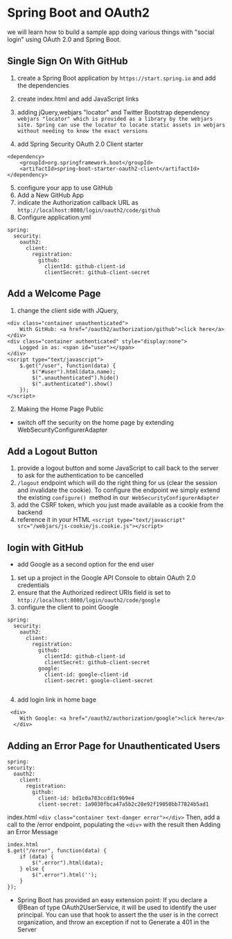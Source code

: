 # Spring Boot and OAuth2


we will learn how to build a sample app doing various things with "social login" using OAuth 2.0 and Spring Boot.
## Single Sign On With GitHub
1. create a Spring Boot application by `https://start.spring.io` and add the dependencies
2.  create index.html and add JavaScript links
3. adding jQuery,webjars "locator" and Twitter Bootstrap  dependency
`webjars "locator" which is provided as a library by the webjars site. Spring can use the locator to locate static assets in webjars without needing to know the exact versions `

4. add  Spring Security OAuth 2.0 Client starter
```
<dependency>
	<groupId>org.springframework.boot</groupId>
	<artifactId>spring-boot-starter-oauth2-client</artifactId>
</dependency>
```

5. configure your app to use GitHub 
6. Add a New GitHub App
7. indicate the Authorization callback URL as `http://localhost:8080/login/oauth2/code/github`
8. Configure application.yml
```
spring:
  security:
    oauth2:
      client:
        registration:
          github:
            clientId: github-client-id
            clientSecret: github-client-secret
```

## Add a Welcome Page
1. change the client side with JQuery, 

```
<div class="container unauthenticated">
    With GitHub: <a href="/oauth2/authorization/github">click here</a>
</div>
<div class="container authenticated" style="display:none">
    Logged in as: <span id="user"></span>
</div>
<script type="text/javascript">
    $.get("/user", function(data) {
        $("#user").html(data.name);
        $(".unauthenticated").hide()
        $(".authenticated").show()
    });
</script>
```

2. Making the Home Page Public
  * switch off the security on the home page by extending WebSecurityConfigurerAdapter


## Add a Logout Button
1. provide a logout button and some JavaScript to call back to the server to ask for the authentication to be cancelled
2. `/logout` endpoint which will do the right thing for us (clear the session and invalidate the cookie). To configure the endpoint we simply extend the existing `configure() `method in our` WebSecurityConfigurerAdapter`
3. add the CSRF token, which you just made available as a cookie from the backend
4. reference it in your HTML
`<script type="text/javascript" src="/webjars/js-cookie/js.cookie.js"></script>`

## login with GitHub
*  add Google as a second option for the end user
1. set up a project in the Google API Console to obtain OAuth 2.0 credentials
2. ensure that the Authorized redirect URIs field is set to `http://localhost:8080/login/oauth2/code/google`
3. configure the client to point Google
```
spring:
  security:
    oauth2:
      client:
        registration:
          github:
            clientId: github-client-id
            clientSecret: github-client-secret
          google:
            client-id: google-client-id
            client-secret: google-client-secret
        
```
4. add login link in home bage 
```
 <div>
    With Google: <a href="/oauth2/authorization/google">click here</a>
  </div>
  ```

  ## Adding an Error Page for Unauthenticated Users

  ```
  spring:
  security:
    oauth2:
      client:
        registration:
          github:
            client-id: bd1c0a783ccdd1c9b9e4
            client-secret: 1a9030fbca47a5b2c28e92f19050bb77824b5ad1
 ```
 index.html
`<div class="container text-danger error"></div>`
Then, add a call to the /error endpoint, populating the `<div>` with the result then Adding an Error Message

```
index.html
$.get("/error", function(data) {
    if (data) {
        $(".error").html(data);
    } else {
        $(".error").html('');
    }
});
```
* Spring Boot has provided an easy extension point: If you declare a @Bean of type OAuth2UserService, it will be used to identify the user principal. You can use that hook to assert the the user is in the correct organization, and throw an exception if not to Generate a 401 in the Server
